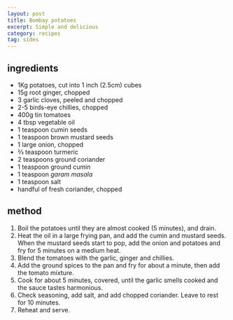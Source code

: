 ```yaml
---
layout: post
title: Bombay potatoes
excerpt: Simple and delicious
category: recipes
tag: sides
---
```


## ingredients

* 1Kg potatoes, cut into 1 inch (2.5cm) cubes
* 15g root ginger, chopped
* 3 garlic cloves, peeled and chopped
* 2-5 birds-eye chillies, chopped
* 400g tin tomatoes
* 4 tbsp vegetable oil
* 1 teaspoon cumin seeds
* 1 teaspoon brown mustard seeds
* 1 large onion, chopped
* &frac23; teaspoon turmeric
* 2 teaspoons ground coriander
* 1 teaspoon ground cumin
* 1 teaspoon _garam masala_
* 1 teaspoon salt
* handful of fresh coriander, chopped

## method

1. Boil the potatoes until they are almost cooked (5 minutes), and drain.
2. Heat the oil in a large frying pan, and add the cumin and mustard seeds. When the mustard seeds start to pop, add the onion and potatoes and fry for 5 minutes on a medium heat.
3. Blend the tomatoes with the garlic, ginger and chillies.
4. Add the ground spices to the pan and fry for about a minute, then add the tomato mixture.
5. Cook for about 5 minutes, covered, until the garlic smells cooked and the sauce tastes harmonious.
6. Check seasoning, add salt, and add chopped coriander. Leave to rest for 10 minutes.
7. Reheat and serve.
